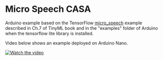 # Micro Speech CASA

Arduino example based on the TensorFlow [micro_speech](https://github.com/tensorflow/tensorflow/tree/master/tensorflow/lite/micro/examples/micro_speech) example described in Ch.7 of TinyML book and in the "examples" folder of Arduino when the tensorflow lite library is installed.

Video below shows an example deployed on Arduino Nano.

[![Watch the video](https://youtu.be/SsrYxEEMN0M/maxresdefault.jpg)](https://youtu.be/SsrYxEEMN0M)
